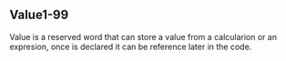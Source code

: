 ## Value1-99

Value is a reserved word that can store a value from a calcularion or an expresion, once is declared it can be reference later in the code.
